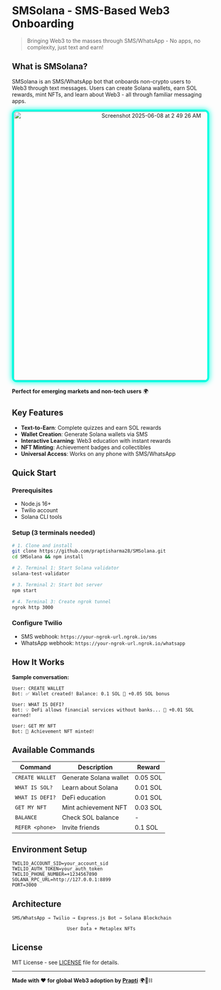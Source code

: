 # SMSolana - SMS-Based Web3 Onboarding
> Bringing Web3 to the masses through SMS/WhatsApp - No apps, no complexity, just text and earn!

## What is SMSolana?
SMSolana is an SMS/WhatsApp bot that onboards non-crypto users to Web3 through text messages. Users can create Solana wallets, earn SOL rewards, mint NFTs, and learn about Web3 - all through familiar messaging apps.

<p align="center">
  <img 
    src="https://github.com/user-attachments/assets/bef6a046-dc92-41b2-98df-3ebf7ebbd52b"
    width="700"
    style="border: 5px solid #00ffe1; border-radius: 12px; box-shadow: 0 0 15px #00ffe1;" 
    alt="Screenshot 2025-06-08 at 2 49 26 AM"
  />
</p>

**Perfect for emerging markets and non-tech users** 🌍

## Key Features

- **Text-to-Earn**: Complete quizzes and earn SOL rewards
- **Wallet Creation**: Generate Solana wallets via SMS
- **Interactive Learning**: Web3 education with instant rewards
- **NFT Minting**: Achievement badges and collectibles
- **Universal Access**: Works on any phone with SMS/WhatsApp

## Quick Start

### Prerequisites
- Node.js 16+
- Twilio account
- Solana CLI tools

### Setup (3 terminals needed)
```bash
# 1. Clone and install
git clone https://github.com/praptisharma28/SMSolana.git
cd SMSolana && npm install

# 2. Terminal 1: Start Solana validator
solana-test-validator

# 3. Terminal 2: Start bot server
npm start

# 4. Terminal 3: Create ngrok tunnel
ngrok http 3000
```

### Configure Twilio
- SMS webhook: `https://your-ngrok-url.ngrok.io/sms`
- WhatsApp webhook: `https://your-ngrok-url.ngrok.io/whatsapp`

## How It Works
**Sample conversation:**
```
User: CREATE WALLET
Bot: ✅ Wallet created! Balance: 0.1 SOL 🎁 +0.05 SOL bonus

User: WHAT IS DEFI?
Bot: 💡 DeFi allows financial services without banks... 🎁 +0.01 SOL earned!

User: GET MY NFT
Bot: 🎉 Achievement NFT minted!
```

## Available Commands
| Command | Description | Reward |
|---------|-------------|---------|
| `CREATE WALLET` | Generate Solana wallet | 0.05 SOL |
| `WHAT IS SOL?` | Learn about Solana | 0.01 SOL |
| `WHAT IS DEFI?` | DeFi education | 0.01 SOL |
| `GET MY NFT` | Mint achievement NFT | 0.03 SOL |
| `BALANCE` | Check SOL balance | - |
| `REFER <phone>` | Invite friends | 0.1 SOL |

## Environment Setup
```env
TWILIO_ACCOUNT_SID=your_account_sid
TWILIO_AUTH_TOKEN=your_auth_token
TWILIO_PHONE_NUMBER=+1234567890
SOLANA_RPC_URL=http://127.0.0.1:8899
PORT=3000
```

## Architecture
```
SMS/WhatsApp → Twilio → Express.js Bot → Solana Blockchain
                           ↓
                    User Data + Metaplex NFTs
```

## License
MIT License - see [LICENSE](LICENSE) file for details.

---
**Made with ❤️ for global Web3 adoption by [Prapti](https://github.com/praptisharma28)** 🌍📱⛓️
